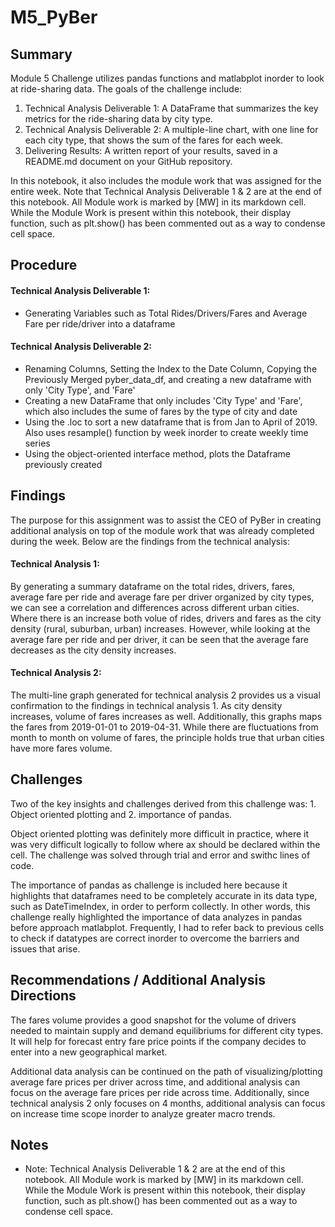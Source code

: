 # M5_PyBer
## Summary
Module 5 Challenge utilizes pandas functions and matlabplot inorder to look at ride-sharing data. The goals of the challenge include:

1. Technical Analysis Deliverable 1: A DataFrame that summarizes the key metrics for the ride-sharing data by city type.
2. Technical Analysis Deliverable 2: A multiple-line chart, with one line for each city type, that shows the sum of the fares for each week.
3. Delivering Results: A written report of your results, saved in a README.md document on your GitHub repository.

In this notebook, it also includes the module work that was assigned for the entire week. Note that Technical Analysis Deliverable 1 & 2 are at the end of this notebook. All Module work is marked by [MW] in its markdown cell. While the Module Work is present within this notebook, their display function, such as plt.show() has been commented out as a way to condense cell space.

## Procedure

#### Technical Analysis Deliverable 1:
* Generating Variables such as Total Rides/Drivers/Fares and Average Fare per ride/driver into a dataframe

#### Technical Analysis Deliverable 2:
* Renaming Columns, Setting the Index to the Date Column, Copying the Previously Merged pyber_data_df, and creating a new dataframe with only 'City Type', and 'Fare'
* Creating a new DataFrame that only includes 'City Type' and 'Fare', which also includes the sume of fares by the type of city and date
* Using the .loc to sort a new dataframe that is from Jan to April of 2019. Also uses resample() function by week inorder to create weekly time series
* Using the object-oriented interface method, plots the Dataframe previously created

## Findings

The purpose for this assignment was to assist the CEO of PyBer in creating additional analysis on top of the module work that was already completed during the week. Below are the findings from the technical analysis:

#### Technical Analysis 1:
By generating a summary dataframe on the total rides, drivers, fares, average fare per ride and average fare per driver organized by city types, we can see a correlation and differences across different urban cities. Where there is an increase both volue of rides, drivers and fares as the city density (rural, suburban, urban) increases. However, while looking at the average fare per ride and per driver, it can be seen that the average fare decreases as the city density increases.

#### Technical Analysis 2:
The multi-line graph generated for technical analysis 2 provides us a visual confirmation to the findings in technical analysis 1. As city density increases, volume of fares increases as well. Additionally, this graphs maps the fares from 2019-01-01 to 2019-04-31. While there are fluctuations from month to month on volume of fares, the principle holds true that urban cities have more fares volume.

## Challenges
Two of the key insights and challenges derived from this challenge was: 1. Object oriented plotting and 2. importance of pandas.

Object oriented plotting was definitely more difficult in practice, where it was very difficult logically to follow where ax should be declared within the cell. The challenge was solved through trial and error and swithc lines of code.

The importance of pandas as challenge is included here because it highlights that dataframes need to be completely accurate in its data type, such as DateTimeIndex, in order to perform collectly. In other words, this challenge really highlighted the importance of data analyzes in pandas before approach matlabplot. Frequently, I had to refer back to previous cells to check if datatypes are correct inorder to overcome the barriers and issues that arise. 

## Recommendations / Additional Analysis Directions
The fares volume provides a good snapshot for the volume of drivers needed to maintain supply and demand equilibriums for different city types. It will help for forecast entry fare price points if the company decides to enter into a new geographical market.

Additional data analysis can be continued on the path of visualizing/plotting average fare prices per driver across time, and additional analysis can focus on the average fare prices per ride across time. Additionally, since technical analysis 2 only focuses on 4 months, additional analysis can focus on increase time scope inorder to analyze greater macro trends.

## Notes
* Note: Technical Analysis Deliverable 1 & 2 are at the end of this notebook. All Module work is marked by [MW] in its markdown cell. While the Module Work is present within this notebook, their display function, such as plt.show() has been commented out as a way to condense cell space.
